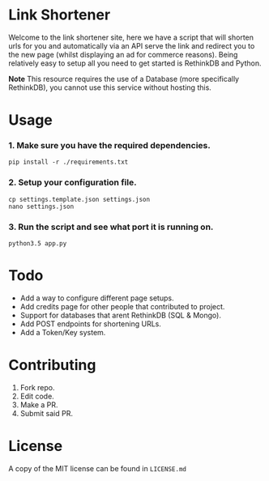 # Link Shortener

Welcome to the link shortener site, here we have a script that will shorten urls for you and automatically via an API serve the link and redirect you to the new page (whilst displaying an ad for commerce reasons). Being relatively easy to setup all you need to get started is RethinkDB and Python.

**Note** This resource requires the use of a Database (more specifically RethinkDB), you cannot use this service without hosting this.

# Usage

### 1. Make sure you have the required dependencies.

```
pip install -r ./requirements.txt
```

### 2. Setup your configuration file.

```
cp settings.template.json settings.json
nano settings.json
```

### 3. Run the script and see what port it is running on.

```
python3.5 app.py
```

# Todo

- Add a way to configure different page setups.
- Add credits page for other people that contributed to project.
- Support for databases that arent RethinkDB (SQL & Mongo).
- Add POST endpoints for shortening URLs.
- Add a Token/Key system.

# Contributing

1. Fork repo.
2. Edit code.
3. Make a PR.
4. Submit said PR.

# License

A copy of the MIT license can be found in `LICENSE.md`

